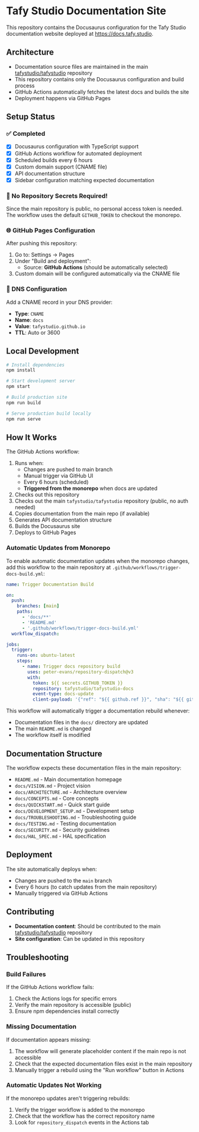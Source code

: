 # Tafy Studio Documentation Site

This repository contains the Docusaurus configuration for the Tafy Studio documentation website deployed at <https://docs.tafy.studio>.

## Architecture

- Documentation source files are maintained in the main [tafystudio/tafystudio](https://github.com/tafystudio/tafystudio) repository
- This repository contains only the Docusaurus configuration and build process
- GitHub Actions automatically fetches the latest docs and builds the site
- Deployment happens via GitHub Pages

## Setup Status

### ✅ Completed
- [x] Docusaurus configuration with TypeScript support
- [x] GitHub Actions workflow for automated deployment
- [x] Scheduled builds every 6 hours
- [x] Custom domain support (CNAME file)
- [x] API documentation structure
- [x] Sidebar configuration matching expected documentation

### 🚀 No Repository Secrets Required!

Since the main repository is public, no personal access token is needed. The workflow uses the default `GITHUB_TOKEN` to checkout the monorepo.

### 🌐 GitHub Pages Configuration

After pushing this repository:

1. Go to: Settings → Pages
2. Under "Build and deployment":
   - Source: **GitHub Actions** (should be automatically selected)
3. Custom domain will be configured automatically via the CNAME file

### 🔗 DNS Configuration

Add a CNAME record in your DNS provider:
- **Type**: `CNAME`
- **Name**: `docs`
- **Value**: `tafystudio.github.io`
- **TTL**: Auto or 3600

## Local Development

```bash
# Install dependencies
npm install

# Start development server
npm start

# Build production site
npm run build

# Serve production build locally
npm run serve
```

## How It Works

The GitHub Actions workflow:
1. Runs when:
   - Changes are pushed to main branch
   - Manual trigger via GitHub UI
   - Every 6 hours (scheduled)
   - **Triggered from the monorepo** when docs are updated
2. Checks out this repository
3. Checks out the main `tafystudio/tafystudio` repository (public, no auth needed)
4. Copies documentation from the main repo (if available)
5. Generates API documentation structure
6. Builds the Docusaurus site
7. Deploys to GitHub Pages

### Automatic Updates from Monorepo

To enable automatic documentation updates when the monorepo changes, add this workflow to the main repository at `.github/workflows/trigger-docs-build.yml`:

```yaml
name: Trigger Documentation Build

on:
  push:
    branches: [main]
    paths:
      - 'docs/**'
      - 'README.md'
      - '.github/workflows/trigger-docs-build.yml'
  workflow_dispatch:

jobs:
  trigger:
    runs-on: ubuntu-latest
    steps:
      - name: Trigger docs repository build
        uses: peter-evans/repository-dispatch@v3
        with:
          token: ${{ secrets.GITHUB_TOKEN }}
          repository: tafystudio/tafystudio-docs
          event-type: docs-update
          client-payload: '{"ref": "${{ github.ref }}", "sha": "${{ github.sha }}"}'
```

This workflow will automatically trigger a documentation rebuild whenever:
- Documentation files in the `docs/` directory are updated
- The main `README.md` is changed
- The workflow itself is modified

## Documentation Structure

The workflow expects these documentation files in the main repository:
- `README.md` - Main documentation homepage
- `docs/VISION.md` - Project vision
- `docs/ARCHITECTURE.md` - Architecture overview
- `docs/CONCEPTS.md` - Core concepts
- `docs/QUICKSTART.md` - Quick start guide
- `docs/DEVELOPMENT_SETUP.md` - Development setup
- `docs/TROUBLESHOOTING.md` - Troubleshooting guide
- `docs/TESTING.md` - Testing documentation
- `docs/SECURITY.md` - Security guidelines
- `docs/HAL_SPEC.md` - HAL specification

## Deployment

The site automatically deploys when:
- Changes are pushed to the `main` branch
- Every 6 hours (to catch updates from the main repository)
- Manually triggered via GitHub Actions

## Contributing

- **Documentation content**: Should be contributed to the main [tafystudio/tafystudio](https://github.com/tafystudio/tafystudio) repository
- **Site configuration**: Can be updated in this repository

## Troubleshooting

### Build Failures

If the GitHub Actions workflow fails:
1. Check the Actions logs for specific errors
2. Verify the main repository is accessible (public)
3. Ensure npm dependencies install correctly

### Missing Documentation

If documentation appears missing:
1. The workflow will generate placeholder content if the main repo is not accessible
2. Check that the expected documentation files exist in the main repository
3. Manually trigger a rebuild using the "Run workflow" button in Actions

### Automatic Updates Not Working

If the monorepo updates aren't triggering rebuilds:
1. Verify the trigger workflow is added to the monorepo
2. Check that the workflow has the correct repository name
3. Look for `repository_dispatch` events in the Actions tab